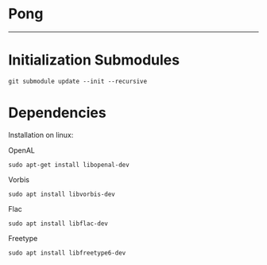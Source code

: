 # Pong

----

# Initialization Submodules

```shell
git submodule update --init --recursive
```

# Dependencies

Installation on linux:

OpenAL
```shell
sudo apt-get install libopenal-dev
```

Vorbis
```shell
sudo apt install libvorbis-dev
```

Flac
```shell
sudo apt install libflac-dev
```

Freetype
```shell
sudo apt install libfreetype6-dev
```
